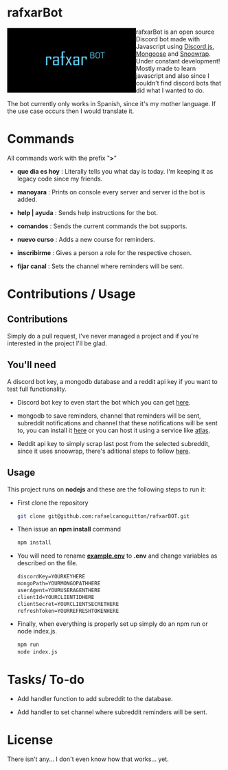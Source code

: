 # rafxarBot

<img width="300" height="150" align="left" style="float: left;" alt="rafxarBot" src="pirfil.png">rafxarBot is an open source Discord bot made with Javascript using [Discord.js](https://discord.js.org), [Mongoose](https://mongoosejs.com) and [Snoowrap](https://github.com/not-an-aardvark/snoowrap). Under constant development! Mostly made to learn javascript and also since I couldn't find discord bots that did what I wanted to do.

The bot currently only works in Spanish, since it's my mother language. If the use case occurs then I would translate it.

# Commands

All commands work with the prefix "**>**"

- **que dia es hoy** : Literally tells you what day is today. I'm keeping it as legacy code since my friends.

- **manoyara** : Prints on console every server and server id the bot is added.

- **help | ayuda** : Sends help instructions for the bot.

- **comandos** : Sends the current commands the bot supports.

- **nuevo curso** : Adds a new course for reminders.

- **inscribirme** : Gives a person a role for the respective chosen.

- **fijar canal** : Sets the channel where reminders will be sent.

# Contributions / Usage

## Contributions

Simply do a pull request, I've never managed a project and if you're interested in the project I'll be glad.

## You'll need

A discord bot key, a mongodb database and a reddit api key if you want to test full functionality.

- Discord bot key to even start the bot which you can get [here](https://discord.com/developers/docs/intro).

- mongodb to save reminders, channel that reminders will be sent, subreddit notifications and channel that these notifications will be sent to, you can install it [here](https://docs.mongodb.com/manual/installation/) or you can host it using a service like [atlas](https://www.mongodb.com/cloud/atlas?tck=docs_server).

- Reddit api key to simply scrap last post from the selected subreddit, since it uses snoowrap, there's aditional steps to follow [here](https://browntreelabs.com/scraping-reddits-api-with-snoowrap/).

## Usage

This project runs on **nodejs** and these are the following steps to run it:

- First clone the repository
  
  ```bash
  git clone git@github.com:rafaelcanoguitton/rafxarBOT.git
  ```

- Then issue an **npm install** command
  
  ```bash
  npm install
  ```

- You will need to rename [**example.env**](example.env) to **.env** and change variables as described on the file.
  
  ```env
  discordKey=YOURKEYHERE
  mongoPath=YOURMONGOPATHHERE
  userAgent=YOURUSERAGENTHERE
  clientId=YOURCLIENTIDHERE
  clientSecret=YOURCLIENTSECRETHERE
  refreshToken=YOURREFRESHTOKENHERE
  ```

- Finally, when everything is properly set up simply do an npm run or node index.js.
  
  ```bash
  npm run
  node index.js
  ```

# Tasks/ To-do

- Add handler function to add subreddit to the database.

- Add handler to set channel where subreddit reminders will be sent.

# License

There isn't any... I don't even know how that works... yet.
